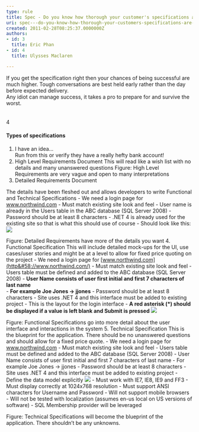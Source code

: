 ```yaml
---
type: rule
title: Spec - Do you know how thorough your customer's specifications are? (There are 5 levels)
uri: spec---do-you-know-how-thorough-your-customers-specifications-are-there-are-5-levels
created: 2011-02-28T08:25:37.0000000Z
authors:
- id: 3
  title: Eric Phan
- id: 4
  title: Ulysses Maclaren

---
```


 If you get the specification right then your chances of being successful are much higher. Tough conversations are best held early rather than the day before expected delivery.<br>Any idiot can manage success, it takes a pro to prepare for and survive the worst.<br><br><br>4 
#### Types of specifications

1. I have an idea… 
<br>   Run from this
or
verify they have a really hefty bank account!
2. High Level Requirements Document
This will read like a wish list with no details and many unanswered questions
Figure: High Level Requirements are very vague and open to many interpretations
3. Detailed Requirements Document

The details have been fleshed out and allows developers to write Functional and Technical Specifications
    - We need a login page for www.northwind.com
    - Must match existing site look and feel
    - User name is already in the Users table in the ABC database (SQL Server 2008)
    - Password should be at least 8 characters
    - .NET 4 is already used for the existing site so that is what this should use of course
    - Should look like this:
![](/Management/RulesToBetterProjectManagement/PublishingImages/LoginInterface.jpg)

Figure: Detailed Requirements have more of the details you want
4. Functional Specification 
This will include detailed mock-ups for the UI, use cases/user stories and might be at a level to allow for fixed price quoting on the project
    - We need a login page for [www.northwind.com](http&#58;//www.northwind.com/)
    - Must match existing site look and feel
    - Users table must be defined and added to the ABC database (SQL Server 2008)
    - **User Name consists of user first initial and first 7 characters of last name**
<br>        - **For example Joe Jones -&gt; jjones**
    - Password should be at least 8 characters
    - Site uses .NET 4 and this interface must be added to existing project
    - This is the layout for the login interface
    - **A red asterisk (\*) should be displayed if a value is left blank and Submit is pressed**
![](/Management/RulesToBetterProjectManagement/PublishingImages/LoginInterface.jpg)

Figure: Functional Specifications go into more detail about the user interface and interactions in the system
5. Technical Specification 
This is the blueprint for the application. There should be no unanswered questions and should allow for a fixed price quote.
    - We need a login page for www.northwind.com
    - Must match existing site look and feel
    - Users table must be defined and added to the ABC database (SQL Server 2008)
    - User Name consists of user first initial and first 7 characters of last name
    - For example Joe Jones -&gt; jjones
    - Password should be at least 8 characters
    - Site uses .NET 4 and this interface must be added to existing project
    - Define the data model explicitly
![](/Management/RulesToBetterProjectManagement/PublishingImages/Table.jpg)
    - Must work with IE7, IE8, IE9 and FF3
    - Must display correctly at 1024x768 resolution
    - Must support ANSI characters for Username and Password
    - Will not support mobile browsers
    - Will not be tested with localization (assumes en-us local on US versions of software)
    - SQL Membership provider will be leveraged

Figure: Technical Specifications will become the blueprint of the application. There shouldn’t be any unknowns.



